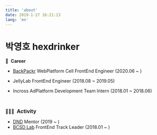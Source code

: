```yaml
---
title: 'about'
date: 2019-1-27 16:21:13
lang: 'en'
---
```


# 박영호 hexdrinker

<div class="resume">

<div class="list">💼 &nbsp;<strong>Career</strong></div>

- [BackPackr](https://idus.com) WebPlatform Cell FrontEnd Engineer (2020.06 ~ )
- JellyLab FrontEnd Engineer (2018.08 ~ 2019.05)
- Incross AdPlatform Development Team Intern (2018.01 ~ 2018.06)

  <br />

<div class="list">👨🏻‍💻 &nbsp;<strong style="font-size: 1rem;">Activity</strong></div>

- [DND](https://dnd.ac) Mentor (2019 ~ )
- [BCSD Lab](https://bcsdlab.com) FrontEnd Track Leader (2018.01 ~ )

</div>
